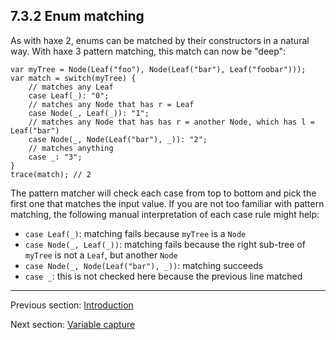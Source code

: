 ## 7.3.2 Enum matching

As with haxe 2, enums can be matched by their constructors in a natural way. With haxe 3 pattern matching, this match can now be "deep":

```
var myTree = Node(Leaf("foo"), Node(Leaf("bar"), Leaf("foobar")));
var match = switch(myTree) {
	// matches any Leaf
	case Leaf(_): "0";
	// matches any Node that has r = Leaf
	case Node(_, Leaf(_)): "1";
	// matches any Node that has has r = another Node, which has l = Leaf("bar")
	case Node(_, Node(Leaf("bar"), _)): "2";
	// matches anything
	case _: "3";
}
trace(match); // 2
```

The pattern matcher will check each case from top to bottom and pick the first one that matches the input value. If you are not too familiar with pattern matching, the following manual interpretation of each case rule might help:



* `case Leaf(_)`: matching fails because `myTree` is a `Node`
* `case Node(_, Leaf(_))`: matching fails because the right sub-tree of `myTree` is not a `Leaf`, but another `Node`
* `case Node(_, Node(Leaf("bar"), _))`: matching succeeds
* `case _`: this is not checked here because the previous line matched

---

Previous section: [Introduction](https://github.com/Simn/HaxeManual/tree/master/md/manual/7.3.1-Introduction.md)

Next section: [Variable capture](https://github.com/Simn/HaxeManual/tree/master/md/manual/7.3.3-Variable_capture.md)